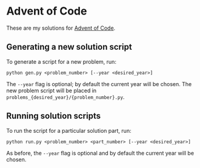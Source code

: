 # Advent of Code

These are my solutions for [Advent of Code](https://adventofcode.com/).

## Generating a new solution script

To generate a script for a new problem, run:

```commandline
python gen.py <problem_number> [--year <desired_year>]
```

The `--year` flag is optional; by default the current year will be chosen. The new problem script will be placed in `problems_{desired_year}/{problem_number}.py`.

## Running solution scripts

To run the script for a particular solution part, run:

```commandline
python run.py <problem_number> <part_number> [--year <desired_year>]
```

As before, the `--year` flag is optional and by default the current year will be chosen.
